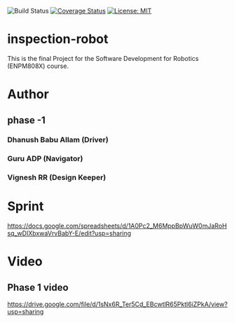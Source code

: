 ![Build Status](https://github.com/guruadp/inspection-robot/actions/workflows/build_and_coveralls.yml/badge.svg)
[![Coverage Status](https://coveralls.io/repos/github/guruadp/inspection-robot/badge.svg?branch=master)](https://coveralls.io/github/guruadp/inspection-robot?branch=master)
[![License: MIT](https://img.shields.io/badge/License-MIT-green.svg)](https://opensource.org/licenses/MIT)

# inspection-robot
This is the final Project for the Software Development for Robotics (ENPM808X) course.  

# Author
## phase -1
### Dhanush Babu Allam (Driver)
### Guru ADP (Navigator)
### Vignesh RR (Design Keeper)

# Sprint 
https://docs.google.com/spreadsheets/d/1A0Pc2_M6MppBpWuW0mJaRoHsq_wDIXbxwaVrvBabY-E/edit?usp=sharing

# Video
## Phase 1 video
https://drive.google.com/file/d/1sNx6R_Ter5Cd_EBcwtlR65Pktl6iZPkA/view?usp=sharing